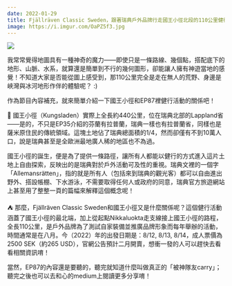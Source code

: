 ```yaml
---
date: 2022-01-29
title: Fjällräven Classic Sweden，跟著瑞典戶外品牌行走國王小徑北段的110公里健行
image: https://i.imgur.com/OaPZ5f3.jpg
---
```

![](https://i.imgur.com/OaPZ5f3.jpg)

我常常覺得地圖具有一種神奇的魔力——即使只是一條路線、幾個點，搭配底下的地形、山脈、水系，就算還是簡單到不行的幾何圖形，卻能讓人擁有神遊當地的感覺！不知道大家是否能從圖上感受到，那110公里完全是走在無人的荒野、身邊是峽灣與冰河地形作伴的體驗呢？ :)

作為節目內容補充，就來簡單介紹一下國王小徑和EP87裡健行活動的關係吧！

🥾 國王小徑（Kungsladen）實際上全長約440公里，位在瑞典北部的Lappland省——是的，不只是EP35介紹的芬蘭有拉普蘭，瑞典一樣也有拉普蘭省，同樣也是薩米原住民的傳統領域。這塊土地佔了瑞典總面積的1/4，然而卻僅有不到10萬人口，說是瑞典甚至是全歐洲最地廣人稀的地區也不為過。

國王小徑的誕生，便是為了提供一條路徑，讓所有人都能以健行的方式進入這片土地上自由探索，反映出的是瑞典對於戶外活動可及性的重視。瑞典文裡的一個字「Allemansrätten」，指的就是所有人（包括來到瑞典的觀光客）都可以自由進出野外、搭設帳棚、下水游泳，不需要取得任何人或政府的同意，瑞典官方旅遊網站上甚至用了整整一頁的篇幅來解釋這個概念呢！

⛺ 那麼，Fjällräven Classic Sweden和國王小徑又是什麼關係呢？這個健行活動涵蓋了國王小徑的最北端，加上從起點Nikkaluokta走支線接上國王小徑的路程，全長110公里，是戶外品牌為了測試自家裝備並推廣品牌形象而每年舉辦的活動，時間通常是在八月。今（2022）年的出發日期是：8/12, 8/13, 8/14，成人票價為2500 SEK（約265 USD），官網公告預計二月開賣，想衝一發的人可以趕快去看看相關資訊唷！

當然，EP87的內容還是要聽的，聽完就知道什麼叫做真正的「被神隊友carry」；聽完之後也可以去和心的medium上閱讀更多分享唷！